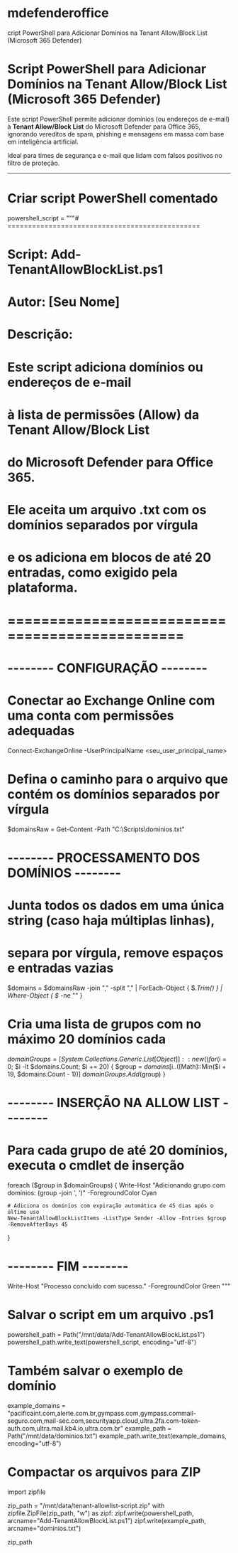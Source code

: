 # mdefenderoffice
cript PowerShell para Adicionar Domínios na Tenant Allow/Block List (Microsoft 365 Defender)

#  Script PowerShell para Adicionar Domínios na Tenant Allow/Block List (Microsoft 365 Defender)

Este script PowerShell permite adicionar domínios (ou endereços de e-mail) à **Tenant Allow/Block List** do Microsoft Defender para Office 365, ignorando vereditos de spam, phishing e mensagens em massa com base em inteligência artificial.  

Ideal para times de segurança e e-mail que lidam com falsos positivos no filtro de proteção.

---

# Criar script PowerShell comentado
powershell_script = """# ===============================================
# Script: Add-TenantAllowBlockList.ps1
# Autor: [Seu Nome]
# Descrição:
#     Este script adiciona domínios ou endereços de e-mail
#     à lista de permissões (Allow) da Tenant Allow/Block List
#     do Microsoft Defender para Office 365.
#     Ele aceita um arquivo .txt com os domínios separados por vírgula
#     e os adiciona em blocos de até 20 entradas, como exigido pela plataforma.
# ===============================================

# -------- CONFIGURAÇÃO --------

# Conectar ao Exchange Online com uma conta com permissões adequadas
Connect-ExchangeOnline -UserPrincipalName <seu_user_principal_name>

# Defina o caminho para o arquivo que contém os domínios separados por vírgula
$domainsRaw = Get-Content -Path "C:\\Scripts\\dominios.txt"

# -------- PROCESSAMENTO DOS DOMÍNIOS --------

# Junta todos os dados em uma única string (caso haja múltiplas linhas),
# separa por vírgula, remove espaços e entradas vazias
$domains = $domainsRaw -join "," -split "," | ForEach-Object { $_.Trim() } | Where-Object { $_ -ne "" }

# Cria uma lista de grupos com no máximo 20 domínios cada
$domainGroups = [System.Collections.Generic.List[Object]]::new()
for ($i = 0; $i -lt $domains.Count; $i += 20) {
    $group = $domains[$i..([Math]::Min($i + 19, $domains.Count - 1))]
    $domainGroups.Add($group)
}

# -------- INSERÇÃO NA ALLOW LIST --------

# Para cada grupo de até 20 domínios, executa o cmdlet de inserção
foreach ($group in $domainGroups) {
    Write-Host "Adicionando grupo com domínios: $($group -join ', ')" -ForegroundColor Cyan
    
    # Adiciona os domínios com expiração automática de 45 dias após o último uso
    New-TenantAllowBlockListItems -ListType Sender -Allow -Entries $group -RemoveAfterDays 45
}

# -------- FIM --------
Write-Host "Processo concluído com sucesso." -ForegroundColor Green
"""

# Salvar o script em um arquivo .ps1
powershell_path = Path("/mnt/data/Add-TenantAllowBlockList.ps1")
powershell_path.write_text(powershell_script, encoding="utf-8")

# Também salvar o exemplo de domínio
example_domains = "pacificaint.com,alerte.com.br,gympass.com,gympass.commail-seguro.com,mail-sec.com,securityapp.cloud,ultra.2fa.com-token-auth.com,ultra.mail.kb4.io,ultra.com.br"
example_path = Path("/mnt/data/dominios.txt")
example_path.write_text(example_domains, encoding="utf-8")

# Compactar os arquivos para ZIP
import zipfile

zip_path = "/mnt/data/tenant-allowlist-script.zip"
with zipfile.ZipFile(zip_path, "w") as zipf:
    zipf.write(powershell_path, arcname="Add-TenantAllowBlockList.ps1")
    zipf.write(example_path, arcname="dominios.txt")

zip_path
